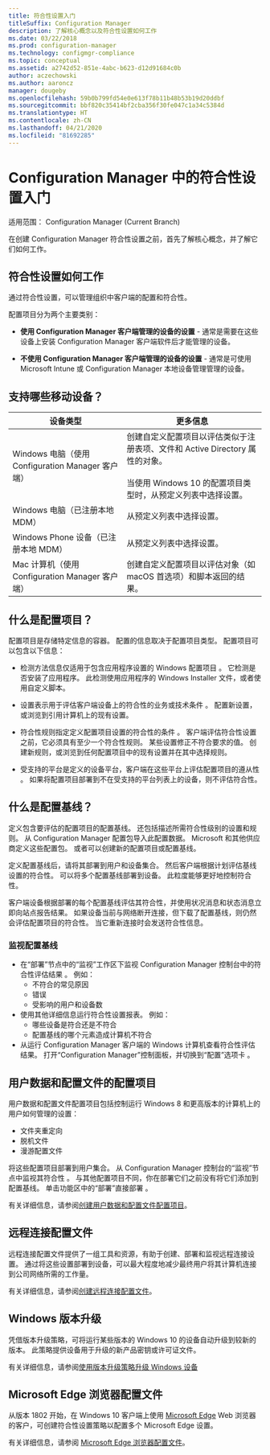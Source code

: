 ```yaml
---
title: 符合性设置入门
titleSuffix: Configuration Manager
description: 了解核心概念以及符合性设置如何工作
ms.date: 03/22/2018
ms.prod: configuration-manager
ms.technology: configmgr-compliance
ms.topic: conceptual
ms.assetid: a2742d52-851e-4abc-b623-d12d91684c0b
author: aczechowski
ms.author: aaroncz
manager: dougeby
ms.openlocfilehash: 59b0b799fd54e0e613f78b11b48b53b19d20ddbf
ms.sourcegitcommit: bbf820c35414bf2cba356f30fe047c1a34c5384d
ms.translationtype: HT
ms.contentlocale: zh-CN
ms.lasthandoff: 04/21/2020
ms.locfileid: "81692285"
---
```

# <a name="get-started-with-compliance-settings-in-configuration-manager"></a>Configuration Manager 中的符合性设置入门

适用范围：  Configuration Manager (Current Branch)

在创建 Configuration Manager 符合性设置之前，首先了解核心概念，并了解它们如何工作。  



## <a name="how-compliance-settings-work"></a>符合性设置如何工作  
通过符合性设置，可以管理组织中客户端的配置和符合性。  

配置项目分为两个主要类别：  

- **使用 Configuration Manager 客户端管理的设备的设置** - 通常是需要在这些设备上安装 Configuration Manager 客户端软件后才能管理的设备。  

- **不使用 Configuration Manager 客户端管理的设备的设置** - 通常是可使用 Microsoft Intune 或 Configuration Manager 本地设备管理管理的设备。  



## <a name="what-devices-are-supported"></a>支持哪些移动设备？  

| 设备类型 | 更多信息 |  
|------------|----------------------|  
| Windows 电脑（使用 Configuration Manager 客户端） | 创建自定义配置项目以评估类似于注册表项、文件和 Active Directory 属性的对象。<br /><br /> 当使用 Windows 10 的配置项目类型时，从预定义列表中选择设置。 |  
| Windows 电脑（已注册本地 MDM） | 从预定义列表中选择设置。 |  
| Windows Phone 设备（已注册本地 MDM） | 从预定义列表中选择设置。 |  
| Mac 计算机（使用 Configuration Manager 客户端） | 创建自定义配置项目以评估对象（如 macOS 首选项）和脚本返回的结果。 |  



## <a name="what-is-a-configuration-item"></a>什么是配置项目？  
配置项目是存储特定信息的容器。 配置的信息取决于配置项目类型。 配置项目可以包含以下信息：

- 检测方法信息仅适用于包含应用程序设置的 Windows 配置项目  。 它检测是否安装了应用程序。 此检测使用应用程序的 Windows Installer 文件，或者使用自定义脚本。  

- 设置表示用于评估客户端设备上的符合性的业务或技术条件  。 配置新设置，或浏览到引用计算机上的现有设置。  

- 符合性规则指定定义配置项目设置的符合性的条件  。 客户端评估符合性设置之前，它必须具有至少一个符合性规则。 某些设置修正不符合要求的值。 创建新规则，或浏览到任何配置项目中的现有设置并在其中选择规则。  

- 受支持的平台是定义的设备平台，客户端在这些平台上评估配置项目的遵从性  。 如果将配置项目部署到不在受支持的平台列表上的设备，则不评估符合性。  



## <a name="what-is-a-configuration-baseline"></a>什么是配置基线？  
定义包含要评估的配置项目的配置基线。 还包括描述所需符合性级别的设置和规则。 从 Configuration Manager 配置包导入此配置数据。 Microsoft 和其他供应商定义这些配置包。 或者可以创建新的配置项目或配置基线。  

定义配置基线后，请将其部署到用户和设备集合。 然后客户端根据计划评估基线设置的符合性。 可以将多个配置基线部署到设备。 此粒度能够更好地控制符合性。 

客户端设备根据部署的每个配置基线评估其符合性，并使用状况消息和状态消息立即向站点报告结果。 如果设备当前与网络断开连接，但下载了配置基线，则仍然会评估配置项目的符合性。 当它重新连接时会发送符合性信息。  

### <a name="monitoring-configuration-baselines"></a>监视配置基线
- 在“部署”节点中的“监视”工作区下监视 Configuration Manager 控制台中的符合性评估结果   。 例如：
  - 不符合的常见原因
  - 错误
  - 受影响的用户和设备数
- 使用其他详细信息运行符合性设置报表。 例如：
  - 哪些设备是符合还是不符合
  - 配置基线的哪个元素造成计算机不符合
- 从运行 Configuration Manager 客户端的 Windows 计算机查看符合性评估结果。 打开“Configuration Manager”控制面板，并切换到“配置”选项卡   。  



## <a name="user-data-and-profiles-configuration-items"></a>用户数据和配置文件的配置项目  
用户数据和配置文件配置项目包括控制运行 Windows 8 和更高版本的计算机上的用户如何管理的设置：  
- 文件夹重定向
- 脱机文件
- 漫游配置文件  

将这些配置项目部署到用户集合。 从 Configuration Manager 控制台的“监视”节点中监视其符合性  。 与其他配置项目不同，你在部署它们之前没有将它们添加到配置基线。 单击功能区中的“部署”直接部署  。  

有关详细信息，请参阅[创建用户数据和配置文件配置项目](../deploy-use/create-user-data-and-profiles-configuration-items.md)。  



## <a name="remote-connection-profiles"></a>远程连接配置文件  
远程连接配置文件提供了一组工具和资源，有助于创建、部署和监视远程连接设置。 通过将这些设置部署到设备，可以最大程度地减少最终用户将其计算机连接到公司网络所需的工作量。  

有关详细信息，请参阅[创建远程连接配置文件](../deploy-use/create-remote-connection-profiles.md)。  



## <a name="windows-edition-upgrade"></a>Windows 版本升级
凭借版本升级策略，可将运行某些版本的 Windows 10 的设备自动升级到较新的版本。 此策略提供设备用于升级的新产品密钥或许可证文件。

有关详细信息，请参阅[使用版本升级策略升级 Windows 设备](../deploy-use/upgrade-windows-version.md)



## <a name="microsoft-edge-browser-profiles"></a>Microsoft Edge 浏览器配置文件
<!-- 1357310 -->
从版本 1802 开始，在 Windows 10 客户端上使用 [Microsoft Edge](https://technet.microsoft.com/microsoft-edge/bb265256) Web 浏览器的客户，可创建符合性设置策略以配置多个 Microsoft Edge 设置。 

有关详细信息，请参阅 [Microsoft Edge 浏览器配置文件](../deploy-use/browser-profiles.md)。

